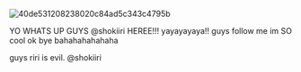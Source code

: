 ![40de531208238020c84ad5c343c4795b](https://github.com/user-attachments/assets/347bc784-36f4-4481-a576-2683b1d0512e)







YO WHATS UP GUYS @shokiiri HEREE!!! yayayayaya!! guys follow me im SO cool ok bye bahahahahahaha


guys riri is evil. @shokiiri
